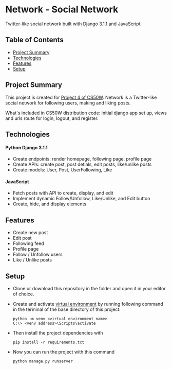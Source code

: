# Network - Social Network
Twitter-like social network built with Django 3.1.1 and JavaScript.


## Table of Contents
- [Project Summary](#project-summary)
- [Technologies](#technologies)
- [Features](#features)
- [Setup](#setup)


## Project Summary
This project is created for [Project 4 of CS50W](https://cs50.harvard.edu/web/2020/projects/4/network/). Network is a Twitter-like social network for following users, making and liking posts.

What's included in CS50W distribution code: initial django app set up, views and urls route for login, logout, and register. 


## Technologies 
#### Python Django 3.1.1
- Create endpoints: render homepage, following page, profile page
- Create APIs: create post, post detials, edit posts, like/unlike posts
- Create models: User, Post, UserFollowing, Like

#### JavaScript
- Fetch posts with API to create, display, and edit 
- Implement dynamic Follow/Unfollow, Like/Unlike, and Edit button 
- Create, hide, and display elements 

## Features 
- Create new post
- Edit post  
- Following feed
- Profile page
- Follow / Unfollow users
- Like / Unlike posts



## Setup 
- Clone or download this repository in the folder and open it in your editor of choice.
- Create and activate [virtual environment](https://docs.python.org/3.9/library/venv.html) by running following command in the terminal of the base directory of this project:

    ```
    python -m venv <virtual environment name>
    C:\> <venv address>\Scripts\activate
    ```

- Then install the project dependencies with
    ```
    pip install -r requirements.txt
    ```
- Now you can run the project with this command
    ```
    python manage.py runserver

    ```

